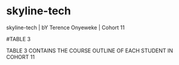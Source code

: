 # skyline-tech
skyline-tech | bY Terence Onyeweke | Cohort 11


#TABLE 3

TABLE 3 CONTAINS THE COURSE OUTLINE OF EACH STUDENT IN COHORT 11